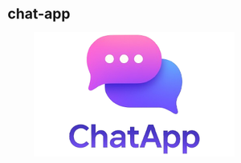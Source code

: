 # chat-app
<p align="center">
  <img src="assets/Chat-App_logo.png" alt="Logo de ChatApp" width="400"/>
</p>

